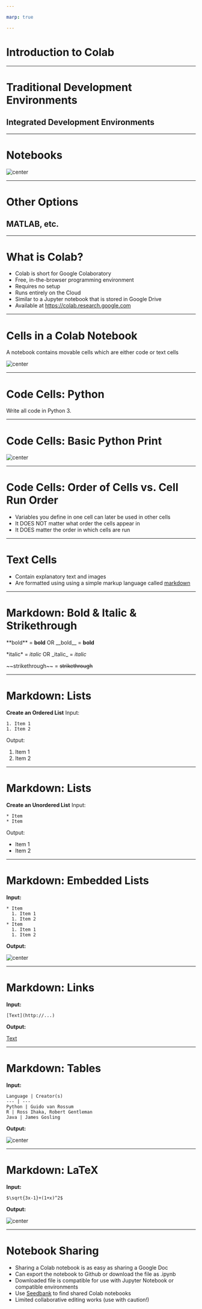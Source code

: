 ```yaml
---

marp: true

---
```


<style>
img[alt~="center"] {
  display: block;
  margin: 0 auto;
}
</style>

# Introduction to Colab

<!--
We have talked about machine learning and data science in the abstract.
Now it's time to actually start applying our skills. To do this, we will
need some sort of development environment. There are a plethora of options in this space.
-->

---

# Traditional Development Environments
## Integrated Development Environments

<!--
Many data scientists choose to use a traditional development environment for
their work. These editors range in complexity from a text editor like Notepad on
Windows through large, integrated development environments such PyCharm.

With these environments, it is often necessary to install extra software to
support your data science work.

You'll likely find that data scientists with backgrounds in traditional
programming are comfortable in these environments since they have likely already
had experience with them.

These development environments are also useful for developing code supported by
unit tests and code that will be packaged and deployed on server systems.
-->

---

# Notebooks

![center](res/notebook.png)

<!--
Notebooks are another option that you will see regularly, and they are the
primary coding environment for this course.

When someone mentions a data science notebook, they are typically
referring to a Jupyter Notebook.

Jupyter Notebooks combine code, output, and supporting documentation in a single
structured document. The document can be executed, modified, and iterated on.

Though you'll see many Jupyter notebooks that contain Python code, they aren't
limited to Python. Jupyter supports many different 'kernels,' which allow users a
wide variety of choice in what languages and libraries they use. In this course,
we will use Python.

* Image name: res/notebook.png
  * Repo link: https://github.com/google/applied-machine-learning-intensive/tree/master/content/02_data/00_introduction_to_colab/res/notebook.png
  * Source https://github.com/google/applied-machine-learning-intensive/tree/master/content/02_data/00_introduction_to_colab/res/notebook.png by Author Google LLC under License Copyright [2020] Google LLC.
-->

---

# Other Options
## MATLAB, etc.

<!--
The choice of development environments isn't a binary choice between notebooks
and traditional development environments. There is a wide spectrum of tools
available, some that blur the lines between traditional environments and
notebooks.

MATLAB is one of these tools. It can very much be used as a traditional
development environment where you write code and then deploy that code. However,
it also supports a notebook mode which has a much more Jupyter-like feel.

It is important to be aware that not all data scientists develop in the same
type of environment. Personal preference, costs, corporate standards, and other factors
go into the decision for someone to choose a specific environment.

The environment might even change over the course of a project. A data scientist
might explore and build a small model using a notebook. Later, once the model
is designed, they might then switch over to a more traditional environment to
create a deployable package.
-->

---

# What is Colab?

* Colab is short for Google Colaboratory
* Free, in-the-browser programming environment
* Requires no setup
* Runs entirely on the Cloud
* Similar to a Jupyter notebook that is stored in Google Drive
* Available at https://colab.research.google.com

<!--
Colab notebooks run by connecting to virtual machines that have maximum lifetimes of up to 12 hours. Notebooks will also disconnect from VMs when left idle for too long. Maximum VM lifetime and idle timeout behavior may vary over time, or based on your usage.

Colab focuses on supporting Python and its ecosystem of third-party tools. There is not currently support for other Jupyter kernels like R or Scala.

More documentation on Colab can be found at https://research.google.com/colaboratory/faq.html

A good introductory notebook can be found here https://colab.sandbox.google.com/notebooks/intro.ipynb#scrollTo=GJBs_flRovLc
-->

---

# Cells in a Colab Notebook

A notebook contains movable cells which are either code or text cells

![center](res/notebook_cells.png)

<!--
Hovering above or below a current cell will bring up the option to add a new code or text cell.

You can run code cells and typeset text cells using Shift+Enter.

* Image name: res/notebook_cells.png
  * Repo link: https://github.com/google/applied-machine-learning-intensive/tree/master/content/02_data/00_introduction_to_colab/res/notebook_cells.png
  * Source https://github.com/google/applied-machine-learning-intensive/tree/master/content/02_data/00_introduction_to_colab/res/notebook_cells.png by Author Google LLC under License Copyright [2020] Google LLC.
-->

---

# Code Cells: Python
Write all code in Python 3.

<!--
As of January 1, 2020, the Python team no longer supports Python 2. And as of the same date, Colab has stopped supporting Python 2 runtimes.
-->

---

# Code Cells: Basic Python Print

![center](res/python_print.png)

<!--
Writing Python code in a notebook is just like writing Python code anywhere else.

* Image name: res/python_print.png
  * Repo link: https://github.com/google/applied-machine-learning-intensive/tree/master/content/02_data/00_introduction_to_colab/res/python_print.png
  * Source https://github.com/google/applied-machine-learning-intensive/tree/master/content/02_data/00_introduction_to_colab/res/python_print.png by Author Google LLC under License Copyright [2020] Google LLC.
-->

---

# Code Cells: Order of Cells vs. Cell Run Order

* Variables you define in one cell can later be used in other cells
* It DOES NOT matter what order the cells appear in
* It DOES matter the order in which cells are run

<!--
It doesn't matter what order the cells appear in. What matters is the order in which they are run. The run-order is captured by the numbers to the left of each cell.
-->

---

# Text Cells

* Contain explanatory text and images
* Are formatted using using a simple markup language called [markdown](https://colab.sandbox.google.com/notebooks/markdown_guide.ipynb)

<!--
Text cells are a great way to explain what you are doing in a notebook. Think of them like high-powered code comments.

These cells can look like normal plain text, but you can also format the text in those cells using a markup language called markdown. Markdown allows you to do things like bold and italicize your text. It also allows you to add links, images, tables, and other things to your notebook.

We'll look at a few key features of markdown in the next few slides.
-->

---

# Markdown: Bold & Italic & Strikethrough

\*\*bold\*\* = **bold** OR \_\_bold\_\_ = __bold__

\*italic\* = *italic* OR \_italic\_ = _italic_

\~\~strikethrough\~\~ = ~~strikethrough~~

<!--
You can easily format text with specific markdown syntax.
-->

---

# Markdown: Lists

**Create an Ordered List**
Input:

```
1. Item 1
1. Item 2
```

Output:

1. Item 1
1. Item 2

---

<!--
You can create numbered and bulleted lists. What is shown here is what the user should type in markdown. To create an ordered list, simply type 1. in front of each item, and the proper numerical ordering will be assigned. 
-->


# Markdown: Lists

**Create an Unordered List**
Input:

```
* Item
* Item
```
Output:

* Item 1
* Item 2



<!--
You can create numbered and bulleted lists. What is shown here is what the user should type in markdown. The output of an ordered list will contain the correct linear number 1. 2. 3. etc.
-->

---

# Markdown: Embedded Lists

**Input:**

```
* Item
  1. Item 1
  1. Item 2
* Item
  1. Item 1
  1. Item 2
```

**Output:**

![center](res/nested-list.png)

<!--
You can also easily create sublists.

* Image name: res/nested-list.png
  * Repo link: https://github.com/google/applied-machine-learning-intensive/tree/master/content/02_data/00_introduction_to_colab/res/nested-list.png
  * Source https://github.com/google/applied-machine-learning-intensive/tree/master/content/02_data/00_introduction_to_colab/res/nested-list.png by Author Google LLC under License Copyright [2020] Google LLC.
-->

---

# Markdown: Links

**Input:**

```
[Text](http://...)
```


**Output:**

[Text](http://...)

<!--
The [Text] portion indicates what will appear in your document, and the (http://...) should have the appropriate URL.
-->

---

# Markdown: Tables

**Input:**

```
Language | Creator(s)
--- | ---
Python | Guido van Rossum
R | Ross Ihaka, Robert Gentleman
Java | James Gosling
```

**Output:**

![center](res/table.png)

<!--
Tables are created using | and -. They will be formatted automatically with lines at each delimiter.

* Image name: res/table.png
  * Repo link: https://github.com/google/applied-machine-learning-intensive/tree/master/content/02_data/00_introduction_to_colab/res/table.png
  * Source https://github.com/google/applied-machine-learning-intensive/tree/master/content/02_data/00_introduction_to_colab/res/table.png by Author Google LLC under License Copyright [2020] Google LLC.
-->

---

# Markdown: LaTeX

**Input:**

```
$\sqrt{3x-1}+(1+x)^2$
```


**Output:**

![center](res/latex.png)

<!--
LaTeX is a powerful document preparation system for typesetting mathematical equations. Markdown in Colab supports basic LaTeX commands.

https://www.latex-project.org/help/documentation/

* Image name: res/latex.png
  * Repo link: https://github.com/google/applied-machine-learning-intensive/tree/master/content/02_data/00_introduction_to_colab/res/latex.png
  * Source https://github.com/google/applied-machine-learning-intensive/tree/master/content/02_data/00_introduction_to_colab/res/latex.png by Author Google LLC under License Copyright [2020] Google LLC.
-->

---

# Notebook Sharing

* Sharing a Colab notebook is as easy as sharing a Google Doc
* Can export the notebook to Github or download the file as .ipynb
* Downloaded file is compatible for use with Jupyter Notebook or compatible environments
* Use [Seedbank](https://research.google.com/seedbank/) to find shared Colab notebooks
* Limited collaborative editing works (use with caution!)

<!--
Since a Colab notebook is stored in Google Drive, sharing a Colab notebook is as easy as sharing a Google Doc.  Just like Google Doc sharing, you decide on the share permissions, eg: view-only or edit privilege.

If you prefer, you can export the notebook to a Github repository or download the notebook as a file.  The downloaded file is written in standard Jupyter notebook format and can be used in Jupyter Notebook or any other compatible framework.

Seedbank is a search engine for Colab notebooks for material for exploration and learning of ML. https://research.google.com/seedbank/guide/faq

Some of the collaborative features in Colab are quite limited, and it can be challenging to have two people editing the same lab at the same time. Furthermore, you can open labs in sandbox mode which does not save changes. Use collaborative features with caution.
-->
